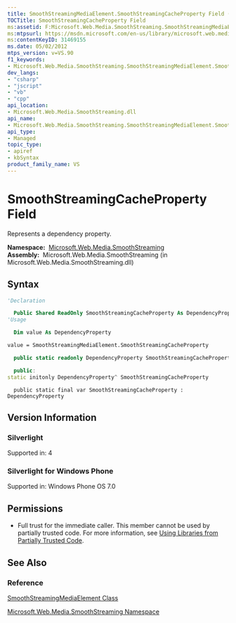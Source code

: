 ```yaml
---
title: SmoothStreamingMediaElement.SmoothStreamingCacheProperty Field (Microsoft.Web.Media.SmoothStreaming)
TOCTitle: SmoothStreamingCacheProperty Field
ms:assetid: F:Microsoft.Web.Media.SmoothStreaming.SmoothStreamingMediaElement.SmoothStreamingCacheProperty
ms:mtpsurl: https://msdn.microsoft.com/en-us/library/microsoft.web.media.smoothstreaming.smoothstreamingmediaelement.smoothstreamingcacheproperty(v=VS.90)
ms:contentKeyID: 31469155
ms.date: 05/02/2012
mtps_version: v=VS.90
f1_keywords:
- Microsoft.Web.Media.SmoothStreaming.SmoothStreamingMediaElement.SmoothStreamingCacheProperty
dev_langs:
- "csharp"
- "jscript"
- "vb"
- "cpp"
api_location:
- Microsoft.Web.Media.SmoothStreaming.dll
api_name:
- Microsoft.Web.Media.SmoothStreaming.SmoothStreamingMediaElement.SmoothStreamingCacheProperty
api_type:
- Managed
topic_type:
- apiref
- kbSyntax
product_family_name: VS
---
```


# SmoothStreamingCacheProperty Field

Represents a dependency property.

**Namespace:**  [Microsoft.Web.Media.SmoothStreaming](microsoft-web-media-smoothstreaming-namespace_1.md)  
**Assembly:**  Microsoft.Web.Media.SmoothStreaming (in Microsoft.Web.Media.SmoothStreaming.dll)

## Syntax

```vb
'Declaration

  Public Shared ReadOnly SmoothStreamingCacheProperty As DependencyProperty
'Usage

  Dim value As DependencyProperty

value = SmoothStreamingMediaElement.SmoothStreamingCacheProperty
```

```csharp
  public static readonly DependencyProperty SmoothStreamingCacheProperty
```

```cpp
  public:
static initonly DependencyProperty^ SmoothStreamingCacheProperty
```

```jscript
  public static final var SmoothStreamingCacheProperty : DependencyProperty
```

## Version Information

### Silverlight

Supported in: 4  

### Silverlight for Windows Phone

Supported in: Windows Phone OS 7.0  

## Permissions

  - Full trust for the immediate caller. This member cannot be used by partially trusted code. For more information, see [Using Libraries from Partially Trusted Code](https://msdn.microsoft.com/library/8skskf63).

## See Also

### Reference

[SmoothStreamingMediaElement Class](smoothstreamingmediaelement-class-microsoft-web-media-smoothstreaming_1.md)

[Microsoft.Web.Media.SmoothStreaming Namespace](microsoft-web-media-smoothstreaming-namespace_1.md)

